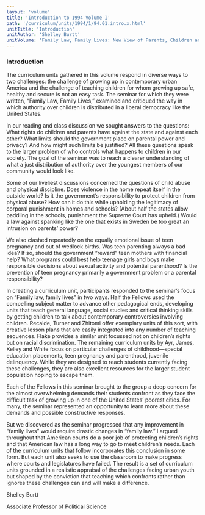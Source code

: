 ```yaml
---
layout: 'volume'
title: 'Introduction to 1994 Volume I'
path: '/curriculum/units/1994/1/94.01.intro.x.html'
unitTitle: 'Introduction'
unitAuthor: 'Shelley Burtt'
unitVolume: 'Family Law, Family Lives: New View of Parents, Children and the State'
---
```


<body>
<h3>
  Introduction
 </h3>
 The curriculum units gathered in this volume respond in diverse ways to two challenges: the challenge of growing up in contemporary urban America and the challenge of teaching children for whom growing up safe, healthy and secure is not an easy task. The seminar for which they were written, “Family Law, Family Lives,” examined and critiqued the way in which authority over children is distributed in a liberal democracy like the United States.
 <p>
  In our reading and class discussion we sought answers to the questions: What rights do children and parents have against the state and against each other? What limits should the government place on parental power and privacy? And how might such limits be justified? All these questions speak to the larger problem of who controls what happens to children in our society. The goal of the seminar was to reach a clearer understanding of what a just distribution of authority over the youngest members of our community would look like.
 </p>
 <p>
  Some of our liveliest discussions concerned the questions of child abuse and physical discipline. Does violence in the home repeat itself in the outside world? Is it the government’s responsibility to protect children from physical abuse? How can it do this while upholding the legitimacy of corporal punishment in homes and schools? (About half the states allow paddling in the schools, punishment the Supreme Court has upheld.) Would a law against spanking like the one that exists in Sweden be too great an intrusion on parents’ power?
 </p>
 <p>
  We also clashed repeatedly on the equally emotional issue of teen pregnancy and out of wedlock births. Was teen parenting always a bad idea? If so, should the government “reward” teen mothers with financial help? What programs could best help teenage girls and boys make responsible decisions about sexual activity and potential parenthood? Is the prevention of teen pregnancy primarily a government problem or a parental responsibility?
 </p>
 <p>
  In creating a curriculum unit, participants responded to the seminar’s focus on “Family law, family lives” in two ways. Half the Fellows used the compelling subject matter to advance other pedagogical ends, developing units that teach general language, social studies and critical thinking skills by getting children to talk about contemporary controversies involving children. Recalde, Turner and Zhitomi offer exemplary units of this sort, with creative lesson plans that are easily integrated into any number of teaching sequences. Flake provides a similar unit focussed not on children’s rights but on racial discrimination. The remaining curriculum units by Ayr, James, Kelley and White focus on particular challenges of childhood—special education placements, teen pregnancy and parenthood, juvenile delinquency. While they are designed to reach students currently facing these challenges, they are also excellent resources for the larger student population hoping to escape them.
 </p>
 <p>
  Each of the Fellows in this seminar brought to the group a deep concern for the almost overwhelming demands their students confront as they face the difficult task of growing up in one of the United States’ poorest cities. For many, the seminar represented an opportunity to learn more about these demands and possible constructive responses.
 </p>
 <p>
  But we discovered as the seminar progressed that any improvement in “family lives” would require drastic changes in “family law.” I argued throughout that American courts do a poor job of protecting children’s rights and that American law has a long way to go to meet children’s needs. Each of the curriculum units that follow incorporates this conclusion in some form. But each unit also seeks to use the classroom to make progress where courts and legislatures have failed. The result is a set of curriculum units grounded in a realistic appraisal of the challenges facing urban youth but shaped by the conviction that teaching which confronts rather than ignores these challenges can and will make a difference.
 </p>
 <p>
  Shelley Burtt
 </p>
 <p>
  Associate Professor of Political Science
 </p>

</body>
